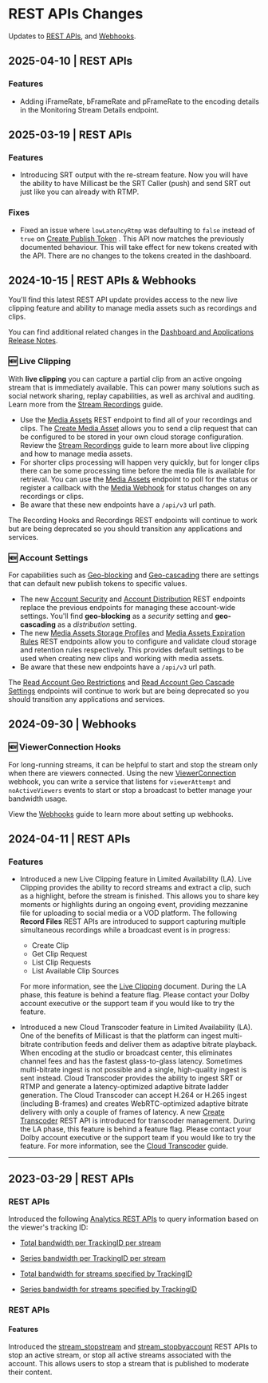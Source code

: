 # REST APIs Changes

Updates to [REST APIs](/millicast/api/analytics-account-total), and [Webhooks](/millicast/webhooks/).

## 2025-04-10 | REST APIs

### Features

- Adding iFrameRate, bFrameRate and pFrameRate to the encoding details in the Monitoring Stream Details endpoint.

## 2025-03-19 | REST APIs

### Features

- Introducing SRT output with the re-stream feature. Now you will have the ability to have Millicast be the SRT Caller (push) and send SRT out just like you can already with RTMP.

### Fixes

- Fixed an issue where `lowLatencyRtmp` was defaulting to `false` instead of `true` on [Create Publish Token](/millicast/api/publish-token-v-1-create-token) . This API now matches the previously documented behaviour. This will take effect for new tokens created with the API. There are no changes to the tokens created in the dashboard.

## 2024-10-15 | REST APIs & Webhooks

You'll find this latest REST API update provides access to the new live clipping feature and ability to manage media assets such as recordings and clips.

You can find additional related changes in the [Dashboard and Applications Release Notes](/millicast/changelog/changelog-dolbyio-dashboard.md).

### :new: Live Clipping

With **live clipping** you can capture a partial clip from an active ongoing stream that is immediately available. This can power many solutions such as social network sharing, replay capabilities, as well as archival and auditing. Learn more from the [Stream Recordings](/millicast/distribution/stream-recordings/index.mdx) guide.

- Use the [Media Assets](/millicast/api/media-assets-list-media-assets) REST endpoint to find all of your recordings and clips. The [Create Media Asset](/millicast/api/media-assets-create-media-asset) allows you to send a clip request that can be configured to be stored in your own cloud storage configuration. Review the [Stream Recordings](/millicast/distribution/stream-recordings/index.mdx) guide to learn more about live clipping and how to manage media assets.
- For shorter clips processing will happen very quickly, but for longer clips there can be some processing time before the media file is available for retrieval. You can use the [Media Assets](/millicast/api/media-assets-create-media-asset) endpoint to poll for the status or register a callback with the [Media Webhook](/millicast/webhooks/media-webhooks.md) for status changes on any recordings or clips.
- Be aware that these new endpoints have a `/api/v3` url path.

The Recording Hooks and Recordings REST endpoints will continue to work but are being deprecated so you should transition any applications and services.

### :new: Account Settings

For capabilities such as [Geo-blocking](/millicast/distribution/access-control/geo-blocking.mdx) and [Geo-cascading](/millicast/distribution/multi-region-support/geo-cascading.mdx) there are settings that can default new publish tokens to specific values.

- The new [Account Security](/millicast/api/account-update-account-security) and [Account Distribution](/millicast/api/account-update-account-distribution) REST endpoints replace the previous endpoints for managing these account-wide settings. You'll find **geo-blocking** as a _security_ setting and **geo-cascading** as a _distribution_ setting.
- The new [Media Assets Storage Profiles](/millicast/api/account-list-storage-profiles) and [Media Assets Expiration Rules](/millicast/api/account-get-expiration-rules) REST endpoints allow you to configure and validate cloud storage and retention rules respectively. This provides default settings to be used when creating new clips and working with media assets.
- Be aware that these new endpoints have a `/api/v3` url path.

The [Read Account Geo Restrictions](/millicast/api/geo-geo) and [Read Account Geo Cascade Settings](/millicast/api/account-get-geo-cascade) endpoints will continue to work but are being deprecated so you should transition any applications and services.

## 2024-09-30 | Webhooks

### :new: ViewerConnection Hooks

For long-running streams, it can be helpful to start and stop the stream only when there are viewers connected. Using the new [ViewerConnection](/millicast/webhooks/viewerconnection-webhooks.md) webhook, you can write a service that listens for `viewerAttempt` and `noActiveViewers` events to start or stop a broadcast to better manage your bandwidth usage.

View the [Webhooks](/millicast/webhooks/index.mdx) guide to learn more about setting up webhooks.

## 2024-04-11 | REST APIs

### Features

- Introduced a new Live Clipping feature in Limited Availability (LA). Live Clipping provides the ability to record streams and extract a clip, such as a highlight, before the stream is finished. This allows you to share key moments or highlights during an ongoing event, providing mezzanine file for uploading to social media or a VOD platform. The following **Record Files** REST APIs are introduced to support capturing multiple simultaneous recordings while a broadcast event is in progress:

  - Create Clip
  - Get Clip Request
  - List Clip Requests
  - List Available Clip Sources

  For more information, see the [Live Clipping](/millicast/distribution/stream-recordings/live-clipping.mdx) document. During the LA phase, this feature is behind a feature flag. Please contact your Dolby account executive or the support team if you would like to try the feature.

- Introduced a new Cloud Transcoder feature in Limited Availability (LA). One of the benefits of Millicast is that the platform can ingest multi-bitrate contribution feeds and deliver them as adaptive bitrate playback. When encoding at the studio or broadcast center, this eliminates channel fees and has the fastest glass-to-glass latency. Sometimes multi-bitrate ingest is not possible and a single, high-quality ingest is sent instead. Cloud Transcoder provides the ability to ingest SRT or RTMP and generate a latency-optimized adaptive bitrate ladder generation. The Cloud Transcoder can accept H.264 or H.265 ingest (including B-frames) and creates WebRTC-optimized adaptive bitrate delivery with only a couple of frames of latency. A new [Create Transcoder](/millicast/api/transcoder-create-transcoder) REST API is introduced for transcoder management. During the LA phase, this feature is behind a feature flag. Please contact your Dolby account executive or the support team if you would like to try the feature. For more information, see the [Cloud Transcoder](/millicast/distribution/cloud-transcoder.mdx) guide.

---

## 2023-03-29 | REST APIs

### REST APIs

Introduced the following [Analytics REST APIs](/millicast/analytics/index.md) to query information based on the viewer's tracking ID:

- [Total bandwidth per TrackingID per stream](/millicast/api/analytics-get-tracking-total-for-streams)

- [Series bandwidth per TrackingID per stream](/millicast/api/analytics-get-tracking-series-for-streams)

- [Total bandwidth for streams specified by TrackingID](/millicast/api/analytics-get-total-bandwidth-for-tracking-id)

- [Series bandwidth for streams specified by TrackingID](/millicast/api/analytics-get-series-bandwidth-for-tracking-id)

### REST APIs

#### Features

Introduced the [stream_stopstream](/millicast/api/stream-stop-stream) and [stream_stopbyaccount](/millicast/api/stream-stop-by-account) REST APIs to stop an active stream, or stop all active streams associated with the account. This allows users to stop a stream that is published to moderate their content.
